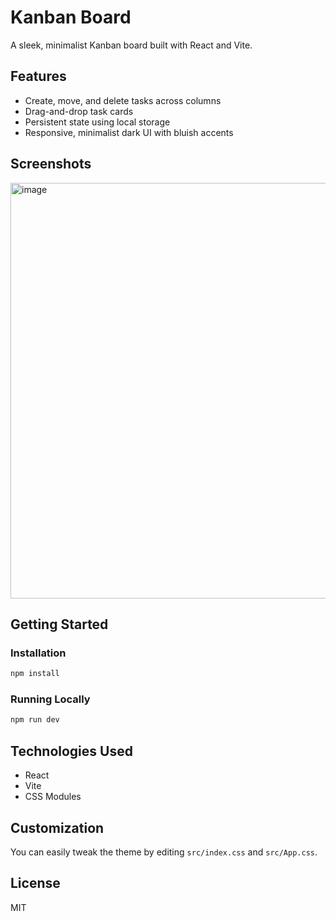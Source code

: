 # Kanban Board

A sleek, minimalist Kanban board built with React and Vite.

## Features
- Create, move, and delete tasks across columns
- Drag-and-drop task cards
- Persistent state using local storage
- Responsive, minimalist dark UI with bluish accents

## Screenshots
<img width="1354" height="665" alt="image" src="https://github.com/user-attachments/assets/f99eb484-93e5-4298-9f92-00fce8bb4f9b" />

## Getting Started

### Installation
```bash
npm install
```

### Running Locally
```bash
npm run dev
```

## Technologies Used
- React
- Vite
- CSS Modules

## Customization
You can easily tweak the theme by editing `src/index.css` and `src/App.css`.

## License
MIT
